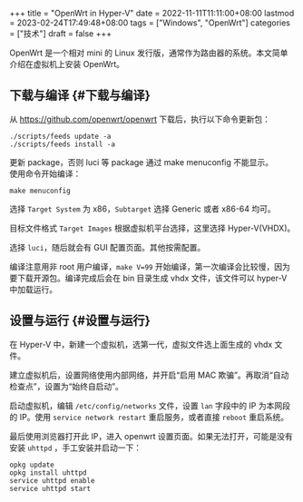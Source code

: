 +++
title = "OpenWrt in Hyper-V"
date = 2022-11-11T11:11:00+08:00
lastmod = 2023-02-24T17:49:48+08:00
tags = ["Windows", "OpenWrt"]
categories = ["技术"]
draft = false
+++

OpenWrt 是一个相对 mini 的 Linux 发行版，通常作为路由器的系统。本文简单介绍在虚拟机上安装 OpenWrt。 <br/>

<!--more-->


## 下载与编译 {#下载与编译}

从 <https://github.com/openwrt/openwrt> 下载后，执行以下命令更新包： <br/>

```shell
./scripts/feeds update -a
./scripts/feeds install -a
```

更新 package，否则 luci 等 package 通过 make menuconfig 不能显示。 <br/>
使用命令开始编译： <br/>

```shell
make menuconfig
```

选择 `Target System` 为 x86，​`Subtarget` 选择 Generic 或者 x86-64 均可。 <br/>

目标文件格式 `Target Images` 根据虚拟机平台选择，这里选择 Hyper-V(VHDX)。 <br/>

选择 `luci`​，随后就会有 GUI 配置页面。其他按需配置。 <br/>

编译注意用非 root 用户编译，​`make V=99` 开始编译，第一次编译会比较慢，因为要下载开源包。编译完成后会在 bin 目录生成 vhdx 文件，该文件可以 hyper-V 中加载运行。 <br/>


## 设置与运行 {#设置与运行}

在 Hyper-V 中，新建一个虚拟机，选第一代，虚拟文件选上面生成的 vhdx 文件。 <br/>

建立虚拟机后，设置网络使用内部网络，并开启“启用 MAC 欺骗”。再取消“自动检查点”，设置为“始终自启动”。 <br/>

启动虚拟机，编辑 `/etc/config/networks` 文件，设置 `lan` 字段中的 IP 为本网段的 IP。使用 `service network restart` 重启服务，或者直接 `reboot` 重启系统。 <br/>

最后使用浏览器打开此 IP，进入 openwrt 设置页面。如果无法打开，可能是没有安装 `uhttpd` ，手工安装并启动一下： <br/>

```shell
opkg update
opkg install uhttpd
service uhttpd enable
service uhttpd start
```

